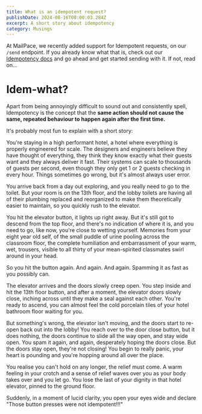 ```yaml
---
title: What is an idempotent request?
publishDate: 2024-08-16T08:00:03.284Z
excerpt: A short story about idempotency
category: Musings
---
```


At MailPace, we recently added support for Idempotent requests, on our `/send` endpoint. If you already know what that is, check out our [Idempotency docs](https://docs.mailpace.com/guide/idempotency/) and go ahead and get started sending with it. If not, read on...

# Idem-what?

Apart from being annoyingly difficult to sound out and consistently spell, Idempotency is the concept that the **same action should not cause the same, repeated behaviour to happen again after the first time.**

It's probably most fun to explain with a short story:

You're staying in a high performant hotel, a hotel where everything is properly engineered for scale. The designers and engineers believe they have thought of everything, they think they know exactly what their guests want and they always deliver it fast. Their systems can scale to  thousands of guests per second, even though they only get 1 or 2 guests checking in every hour. Things sometimes go wrong, but it's almost always user error.

You arrive back from a day out exploring, and you really need to go to the toilet. But your room is on the 13th floor, and the lobby toilets are having all of their plumbing replaced and reorganized to make them theoretically easier to maintain, so you quickly rush to the elevator. 

You hit the elevator button, it lights up right away. But it's still got to descend from the top floor, and there's no indication of where it is, and you need to go, like now, you're close to wetting yourself. Memories from your eight year old self, of the small puddle of urine pooling across the classroom floor, the complete humiliation and embarrassment of your warm, wet, trousers, visible to all thirty of your mean-spirited classmates swirl around in your head. 

So you hit the button again. And again. And again. Spamming it as fast as you possibly can.

The elevator arrives and the doors slowly creep open. You step inside and hit the 13th floor button, and after a moment, the elevator doors slowly close, inching across until they make a seal against each other. You're ready to ascend, you can almost feel the cold porcelain tiles of your hotel bathroom floor waiting for you. 

But something's wrong, the elevator isn't moving, and the doors start to re-open back out into the lobby! You reach over to the door close button, but it does nothing, the doors continue to slide all the way open, and stay wide open. You spam it again, and again, desperately hoping the doors close. But the doors stay open, they're not closing! You begin to really panic, your heart is pounding and you're hopping around all over the place. 

You realise you can't hold on any longer, the relief must come. A warm feeling in your crotch and a sense of relief waves over you as your body takes over and you let go. You lose the last of your dignity in that hotel elevator, pinned to the ground floor.

Suddenly, in a moment of lucid clarity, you open your eyes wide and declare "Those button presses were not idempotent!!!"
